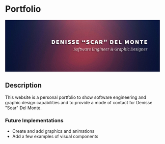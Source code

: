 # Portfolio
![cover image of portfolio site](https://raw.githubusercontent.com/Wo1vin/Portfolio/654759e981c2d0b87193406826c7e4848b9e38d0/images/DenisseDelMonte-Branding-TwitterHeader.png)
## Description
This website is a personal portfolio to show software engineering and graphic design capabilities and to provide a mode of contact for Denisse "Scar" Del Monte. 

### Future Implementations
- Create and add graphics and animations
- Add a few examples of visual components
